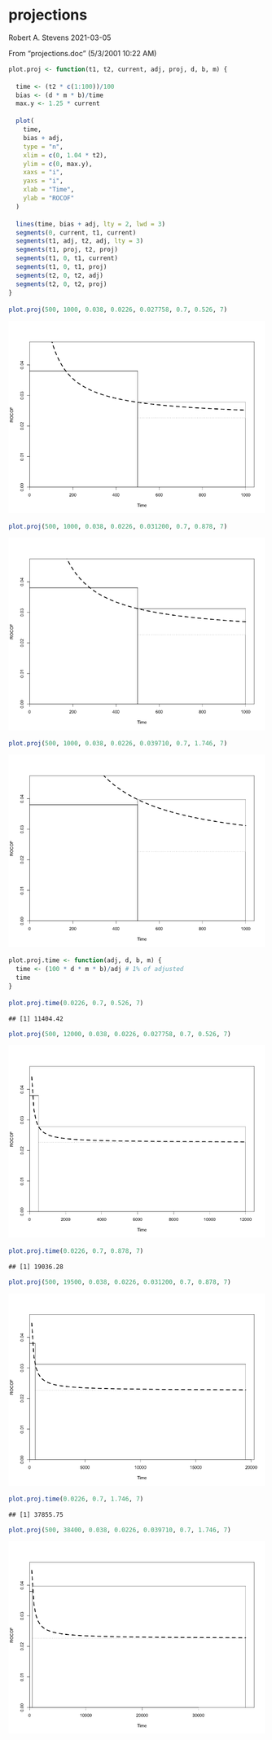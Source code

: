 projections
================
Robert A. Stevens
2021-03-05

From “projections.doc” (5/3/2001 10:22 AM)

``` r
plot.proj <- function(t1, t2, current, adj, proj, d, b, m) {
  
  time <- (t2 * c(1:100))/100
  bias <- (d * m * b)/time
  max.y <- 1.25 * current

  plot(
    time, 
    bias + adj, 
    type = "n", 
    xlim = c(0, 1.04 * t2), 
    ylim = c(0, max.y), 
    xaxs = "i", 
    yaxs = "i", 
    xlab = "Time", 
    ylab = "ROCOF"
  )

  lines(time, bias + adj, lty = 2, lwd = 3)
  segments(0, current, t1, current)
  segments(t1, adj, t2, adj, lty = 3)
  segments(t1, proj, t2, proj)
  segments(t1, 0, t1, current)
  segments(t1, 0, t1, proj)
  segments(t2, 0, t2, adj)
  segments(t2, 0, t2, proj)
}

plot.proj(500, 1000, 0.038, 0.0226, 0.027758, 0.7, 0.526, 7)
```

![](projections_files/figure-gfm/unnamed-chunk-1-1.png)<!-- -->

``` r
plot.proj(500, 1000, 0.038, 0.0226, 0.031200, 0.7, 0.878, 7)
```

![](projections_files/figure-gfm/unnamed-chunk-1-2.png)<!-- -->

``` r
plot.proj(500, 1000, 0.038, 0.0226, 0.039710, 0.7, 1.746, 7)
```

![](projections_files/figure-gfm/unnamed-chunk-1-3.png)<!-- -->

``` r
plot.proj.time <- function(adj, d, b, m) {
  time <- (100 * d * m * b)/adj # 1% of adjusted
  time
}

plot.proj.time(0.0226, 0.7, 0.526, 7)
```

    ## [1] 11404.42

``` r
plot.proj(500, 12000, 0.038, 0.0226, 0.027758, 0.7, 0.526, 7)
```

![](projections_files/figure-gfm/unnamed-chunk-2-1.png)<!-- -->

``` r
plot.proj.time(0.0226, 0.7, 0.878, 7) 
```

    ## [1] 19036.28

``` r
plot.proj(500, 19500, 0.038, 0.0226, 0.031200, 0.7, 0.878, 7)
```

![](projections_files/figure-gfm/unnamed-chunk-2-2.png)<!-- -->

``` r
plot.proj.time(0.0226, 0.7, 1.746, 7)
```

    ## [1] 37855.75

``` r
plot.proj(500, 38400, 0.038, 0.0226, 0.039710, 0.7, 1.746, 7)
```

![](projections_files/figure-gfm/unnamed-chunk-2-3.png)<!-- -->

